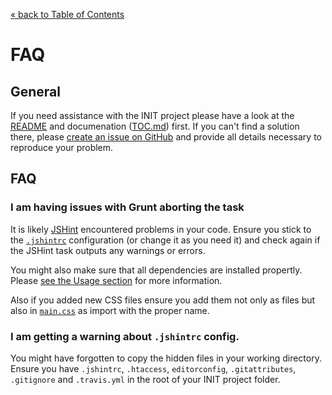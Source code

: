 [&laquo; back to Table of Contents](TOC.md)

# FAQ

## General

If you need assistance with the INIT project please have a look at the
[README](../README.md) and documenation ([TOC.md](TOC.md)) first. If you can't
find a solution there, please
[create an issue on GitHub](https://github.com/use-init/init/issues) and provide
all details necessary to reproduce your problem.

## FAQ

### I am having issues with Grunt aborting the task

It is likely [JSHint](http://www.jshint.com/) encountered problems in your code.
Ensure you stick to the [`.jshintrc`](../.jshintrc) configuration (or change it
as you need it) and check again if the JSHint task outputs any warnings or
errors.

You might also make sure that all dependencies are installed propertly. Please
[see the Usage section](usage.md) for more information.

Also if you added new CSS files ensure you add them not only as files but also
in [`main.css`](../src/css/main.css) as import with the proper name.

### I am getting a warning about `.jshintrc` config.

You might have forgotten to copy the hidden files in your working directory.
Ensure you have `.jshintrc`, `.htaccess`, `editorconfig`, `.gitattributes`,
`.gitignore` and `.travis.yml` in the root of your INIT project folder.
